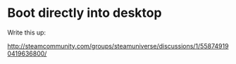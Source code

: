 # Boot directly into desktop
Write this up: 

http://steamcommunity.com/groups/steamuniverse/discussions/1/558749190419636800/